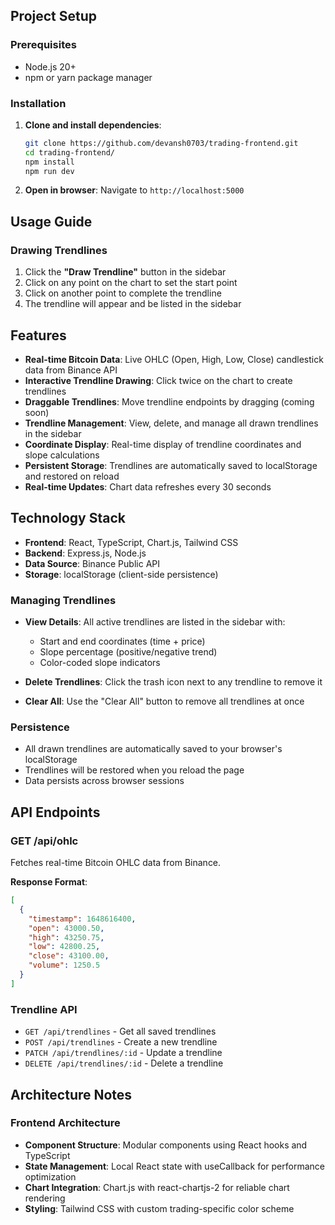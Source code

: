 ## Project Setup

### Prerequisites

- Node.js 20+ 
- npm or yarn package manager

### Installation

1. **Clone and install dependencies**:
   ```bash
   git clone https://github.com/devansh0703/trading-frontend.git
   cd trading-frontend/
   npm install
   npm run dev
   ```

2. **Open in browser**:
   Navigate to `http://localhost:5000`

## Usage Guide

### Drawing Trendlines

1. Click the **"Draw Trendline"** button in the sidebar
2. Click on any point on the chart to set the start point
3. Click on another point to complete the trendline
4. The trendline will appear and be listed in the sidebar

## Features

- **Real-time Bitcoin Data**: Live OHLC (Open, High, Low, Close) candlestick data from Binance API
- **Interactive Trendline Drawing**: Click twice on the chart to create trendlines
- **Draggable Trendlines**: Move trendline endpoints by dragging (coming soon)
- **Trendline Management**: View, delete, and manage all drawn trendlines in the sidebar
- **Coordinate Display**: Real-time display of trendline coordinates and slope calculations
- **Persistent Storage**: Trendlines are automatically saved to localStorage and restored on reload
- **Real-time Updates**: Chart data refreshes every 30 seconds

## Technology Stack

- **Frontend**: React, TypeScript, Chart.js, Tailwind CSS
- **Backend**: Express.js, Node.js
- **Data Source**: Binance Public API
- **Storage**: localStorage (client-side persistence)


### Managing Trendlines

- **View Details**: All active trendlines are listed in the sidebar with:
  - Start and end coordinates (time + price)
  - Slope percentage (positive/negative trend)
  - Color-coded slope indicators
  
- **Delete Trendlines**: Click the trash icon next to any trendline to remove it
- **Clear All**: Use the "Clear All" button to remove all trendlines at once

### Persistence

- All drawn trendlines are automatically saved to your browser's localStorage
- Trendlines will be restored when you reload the page
- Data persists across browser sessions

## API Endpoints

### GET /api/ohlc
Fetches real-time Bitcoin OHLC data from Binance.

**Response Format**:
```json
[
  {
    "timestamp": 1648616400,
    "open": 43000.50,
    "high": 43250.75,
    "low": 42800.25,
    "close": 43100.00,
    "volume": 1250.5
  }
]
```

### Trendline API
- `GET /api/trendlines` - Get all saved trendlines
- `POST /api/trendlines` - Create a new trendline
- `PATCH /api/trendlines/:id` - Update a trendline
- `DELETE /api/trendlines/:id` - Delete a trendline

## Architecture Notes

### Frontend Architecture
- **Component Structure**: Modular components using React hooks and TypeScript
- **State Management**: Local React state with useCallback for performance optimization
- **Chart Integration**: Chart.js with react-chartjs-2 for reliable chart rendering
- **Styling**: Tailwind CSS with custom trading-specific color scheme

